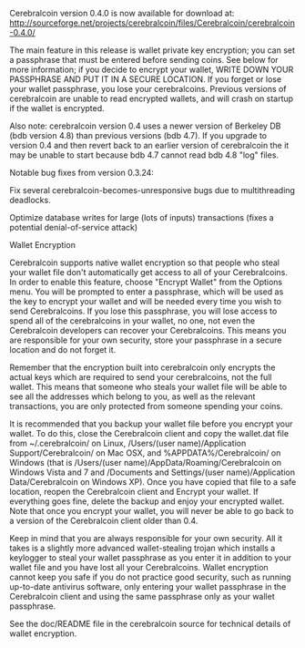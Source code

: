 Cerebralcoin version 0.4.0 is now available for download at:
http://sourceforge.net/projects/cerebralcoin/files/Cerebralcoin/cerebralcoin-0.4.0/

The main feature in this release is wallet private key encryption;
you can set a passphrase that must be entered before sending coins.
See below for more information; if you decide to encrypt your wallet,
WRITE DOWN YOUR PASSPHRASE AND PUT IT IN A SECURE LOCATION. If you
forget or lose your wallet passphrase, you lose your cerebralcoins.
Previous versions of cerebralcoin are unable to read encrypted wallets,
and will crash on startup if the wallet is encrypted.

Also note: cerebralcoin version 0.4 uses a newer version of Berkeley DB
(bdb version 4.8) than previous versions (bdb 4.7). If you upgrade
to version 0.4 and then revert back to an earlier version of cerebralcoin
the it may be unable to start because bdb 4.7 cannot read bdb 4.8
"log" files.


Notable bug fixes from version 0.3.24:

Fix several cerebralcoin-becomes-unresponsive bugs due to multithreading
deadlocks.

Optimize database writes for large (lots of inputs) transactions
(fixes a potential denial-of-service attack)


Wallet Encryption

Cerebralcoin supports native wallet encryption so that people who steal your
wallet file don't automatically get access to all of your Cerebralcoins.
In order to enable this feature, choose "Encrypt Wallet" from the
Options menu.  You will be prompted to enter a passphrase, which
will be used as the key to encrypt your wallet and will be needed
every time you wish to send Cerebralcoins.  If you lose this passphrase,
you will lose access to spend all of the cerebralcoins in your wallet,
no one, not even the Cerebralcoin developers can recover your Cerebralcoins.
This means you are responsible for your own security, store your
passphrase in a secure location and do not forget it.

Remember that the encryption built into cerebralcoin only encrypts the
actual keys which are required to send your cerebralcoins, not the full
wallet.  This means that someone who steals your wallet file will
be able to see all the addresses which belong to you, as well as the
relevant transactions, you are only protected from someone spending
your coins.

It is recommended that you backup your wallet file before you
encrypt your wallet.  To do this, close the Cerebralcoin client and
copy the wallet.dat file from ~/.cerebralcoin/ on Linux, /Users/(user
name)/Application Support/Cerebralcoin/ on Mac OSX, and %APPDATA%/Cerebralcoin/
on Windows (that is /Users/(user name)/AppData/Roaming/Cerebralcoin on
Windows Vista and 7 and /Documents and Settings/(user name)/Application
Data/Cerebralcoin on Windows XP).  Once you have copied that file to a
safe location, reopen the Cerebralcoin client and Encrypt your wallet.
If everything goes fine, delete the backup and enjoy your encrypted
wallet.  Note that once you encrypt your wallet, you will never be
able to go back to a version of the Cerebralcoin client older than 0.4.

Keep in mind that you are always responsible for your own security.
All it takes is a slightly more advanced wallet-stealing trojan which
installs a keylogger to steal your wallet passphrase as you enter it
in addition to your wallet file and you have lost all your Cerebralcoins.
Wallet encryption cannot keep you safe if you do not practice
good security, such as running up-to-date antivirus software, only
entering your wallet passphrase in the Cerebralcoin client and using the
same passphrase only as your wallet passphrase.

See the doc/README file in the cerebralcoin source for technical details
of wallet encryption.
